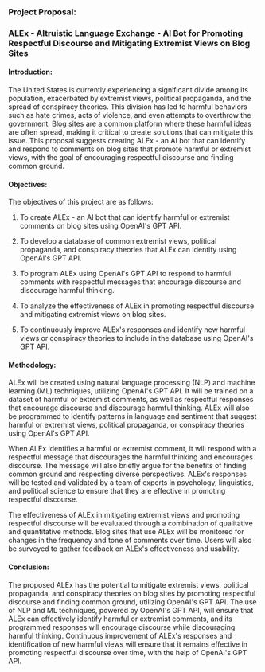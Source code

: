 ### Project Proposal: 
### ALEx - Altruistic Language Exchange - AI Bot for Promoting Respectful Discourse and Mitigating Extremist Views on Blog Sites

#### Introduction:
The United States is currently experiencing a significant divide among its population, exacerbated by extremist views, political propaganda, and the spread of conspiracy theories. This division has led to harmful behaviors such as hate crimes, acts of violence, and even attempts to overthrow the government. Blog sites are a common platform where these harmful ideas are often spread, making it critical to create solutions that can mitigate this issue. This proposal suggests creating ALEx - an AI bot that can identify and respond to comments on blog sites that promote harmful or extremist views, with the goal of encouraging respectful discourse and finding common ground.

#### Objectives:
The objectives of this project are as follows:

1. To create ALEx - an AI bot that can identify harmful or extremist comments on blog sites using OpenAI's GPT API.

2. To develop a database of common extremist views, political propaganda, and conspiracy theories that ALEx can identify using OpenAI's GPT API.

3. To program ALEx using OpenAI's GPT API to respond to harmful comments with respectful messages that encourage discourse and discourage harmful thinking.

4. To analyze the effectiveness of ALEx in promoting respectful discourse and mitigating extremist views on blog sites.

5. To continuously improve ALEx's responses and identify new harmful views or conspiracy theories to include in the database using OpenAI's GPT API.

#### Methodology:
ALEx will be created using natural language processing (NLP) and machine learning (ML) techniques, utilizing OpenAI's GPT API. It will be trained on a dataset of harmful or extremist comments, as well as respectful responses that encourage discourse and discourage harmful thinking. ALEx will also be programmed to identify patterns in language and sentiment that suggest harmful or extremist views, political propaganda, or conspiracy theories using OpenAI's GPT API.

When ALEx identifies a harmful or extremist comment, it will respond with a respectful message that discourages the harmful thinking and encourages discourse. The message will also briefly argue for the benefits of finding common ground and respecting diverse perspectives. ALEx's responses will be tested and validated by a team of experts in psychology, linguistics, and political science to ensure that they are effective in promoting respectful discourse.

The effectiveness of ALEx in mitigating extremist views and promoting respectful discourse will be evaluated through a combination of qualitative and quantitative methods. Blog sites that use ALEx will be monitored for changes in the frequency and tone of comments over time. Users will also be surveyed to gather feedback on ALEx's effectiveness and usability.

#### Conclusion:
The proposed ALEx has the potential to mitigate extremist views, political propaganda, and conspiracy theories on blog sites by promoting respectful discourse and finding common ground, utilizing OpenAI's GPT API. The use of NLP and ML techniques, powered by OpenAI's GPT API, will ensure that ALEx can effectively identify harmful or extremist comments, and its programmed responses will encourage discourse while discouraging harmful thinking. Continuous improvement of ALEx's responses and identification of new harmful views will ensure that it remains effective in promoting respectful discourse over time, with the help of OpenAI's GPT API.
